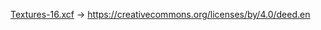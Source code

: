 [Textures-16.xcf](https://piiixl.itch.io/textures) -> https://creativecommons.org/licenses/by/4.0/deed.en
